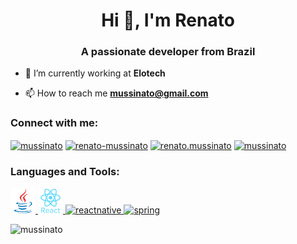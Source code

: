 <h1 align="center">Hi 👋, I'm Renato</h1>
<h3 align="center">A passionate developer from Brazil</h3>

- 🔭 I’m currently working at **Elotech**

- 📫 How to reach me **mussinato@gmail.com**

<h3 align="left">Connect with me:</h3>
<p align="left">
<a href="https://twitter.com/mussinato" target="blank"><img align="center" src="https://img.shields.io/badge/twitter-%231DA1F2.svg?&style=for-the-badge&logo=twitter&logoColor=white" alt="mussinato" /></a>
<a href="https://linkedin.com/in/renato-mussinato" target="blank"><img align="center" src="https://img.shields.io/badge/linkedin-%230077B5.svg?&style=for-the-badge&logo=linkedin&logoColor=white" alt="renato-mussinato" /></a>
<a href="https://fb.com/renato.mussinato" target="blank"><img align="center" src="https://img.shields.io/badge/facebook-%231877F2.svg?&style=for-the-badge&logo=facebook&logoColor=white" alt="renato.mussinato"  /></a>
<a href="https://instagram.com/mussinato" target="blank"><img align="center" src="https://img.shields.io/badge/instagram-%23E4405F.svg?&style=for-the-badge&logo=instagram&logoColor=white" alt="mussinato" /></a>
</p>

<h3 align="left">Languages and Tools:</h3>
<p align="left"> <a href="https://www.java.com" target="_blank"> <img src="https://raw.githubusercontent.com/devicons/devicon/master/icons/java/java-original.svg" alt="java" width="40" height="40"/> </a> <a href="https://reactjs.org/" target="_blank"> <img src="https://raw.githubusercontent.com/devicons/devicon/master/icons/react/react-original-wordmark.svg" alt="react" width="40" height="40"/> </a> <a href="https://reactnative.dev/" target="_blank"> <img src="https://reactnative.dev/img/header_logo.svg" alt="reactnative" width="40" height="40"/> </a> <a href="https://spring.io/" target="_blank"> <img src="https://www.vectorlogo.zone/logos/springio/springio-icon.svg" alt="spring" width="40" height="40"/> </a> </p>

<p><img align="left" src="https://github-readme-stats.vercel.app/api/top-langs?username=mussinato&show_icons=true&locale=en&layout=compact" alt="mussinato" /></p>

